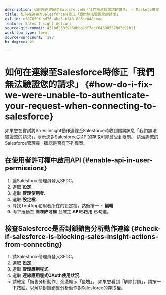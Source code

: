 ```yaml
---
description: 如何修正連線至Salesforce時「我們無法驗證您的請求」 — Marketo檔案 — 產品檔案
title: 如何在連線至Salesforce時修正「我們無法驗證您的請求」
exl-id: ef876f0f-bd76-4ba5-bf48-885ee048ceae
feature: Sales Insight Actions
source-git-commit: 431bd258f9a68bbb9df7acf043085578d3d91b1f
workflow-type: tm+mt
source-wordcount: '193'
ht-degree: 0%

---
```


# 如何在連線至Salesforce時修正「我們無法驗證您的請求」 {#how-do-i-fix-we-were-unable-to-authenticate-your-request-when-connecting-to-salesforce}

如果您在嘗試將Sales Insight動作連線至Salesforce時收到錯誤訊息「我們無法驗證您的請求」，表示您對Salesforce之API的存取可能會受到限制。 請洽詢您的Salesforce管理員，確認是否有下列專案。

## 在使用者許可權中啟用API {#enable-api-in-user-permissions}

1. 讓Salesforce管理員登入SFDC。
1. 選取 **設定**.
1. 選取 **管理使用者**.
1. 選取 **設定檔**.
1. 尋找ToutApp使用者所在的設定檔，然後按一下 **編輯**.
1. 向下捲動至 **管理許可權** 並確定 **API已啟用** 已勾選。

## 檢查Salesforce是否封鎖銷售分析動作連線 {#check-if-salesforce-is-blocking-sales-insight-actions-from-connecting}

1. 請Salesforce管理員登入SFDC。
1. 選取 **設定**.
1. 選取 **管理應用程式**.
1. 選取 **連線應用程式OAuth使用狀況**.
1. 請確定「銷售分析動作」旁邊顯示「區塊」。 如果您看到「解除封鎖」，請按一下按鈕，以解除封鎖銷售分析動作對Salesforce的存取權。
